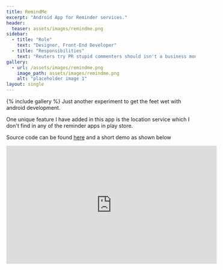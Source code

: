 ```yaml
---
title: RemindMe
excerpt: "Android App for Reminder services."
header:
  teaser: assets/images/remindme.png
sidebar:
  - title: "Role"
    text: "Designer, Front-End Developer"
  - title: "Responsibilities"
    text: "Reuters try PR stupid commenters should isn't a business model"
gallery:
  - url: /assets/images/remindme.png
    image_path: assets/images/remindme.png
    alt: "placeholder image 1"
layout: single
---
```


{% include gallery %}
Just another experiment to get the feet wet with android development.

One unique feature I have added in this app is the location service which I don't find in any of the reminder apps in play store. 

Source code can be found [here](https://github.com/rahulrajpl/ReminderApp) and a short demo as shown below

<iframe width="560" height="315" src="https://www.youtube.com/embed/ge-9HVIbzHA" frameborder="0" allow="accelerometer; autoplay; encrypted-media; gyroscope; picture-in-picture" allowfullscreen></iframe>